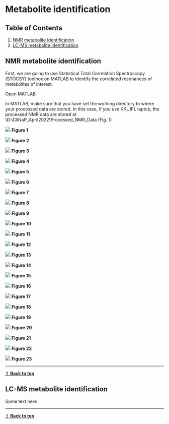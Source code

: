 # Metabolite identification

## Table of Contents
1. [NMR metabolite identification](#nmr)
2. [LC-MS metabolite identification](#lcms)

## NMR metabolite identification <a name="nmr"></a>
First, we are going to use Statistical Total Correlation Spectroscopy (STOCSY) toolbox on MATLAB to identify the correlated resonances of metabolites of interest.

Open MATLAB

In MATLAB, make sure that you have set the working directory to where your processed data are stored. In this case, if you use KKUIPL laptop, the processed NMR data are stored at \D:\CliNaP_April2022\Processed_NMR_Data (Fig. 1)

![](Figures/0.jpg)
**Figure 1**

![](Figures/2.jpg)
**Figure 2**

![](Figures/3.jpg)
**Figure 3**

![](Figures/4.jpg)
**Figure 4**

![](Figures/5.jpg)
**Figure 5**

![](Figures/6.jpg)
**Figure 6**

![](Figures/7.jpg)
**Figure 7**

![](Figures/8.jpg)
**Figure 8**

![](Figures/9.jpg)
**Figure 9**

![](Figures/10.jpg)
**Figure 10**

![](Figures/11.jpg)
**Figure 11**

![](Figures/12.jpg)
**Figure 12**

![](Figures/13.jpg)
**Figure 13**

![](Figures/14.jpg)
**Figure 14**

![](Figures/15.jpg)
**Figure 15**

![](Figures/16.jpg)
**Figure 16**

![](Figures/17.jpg)
**Figure 17**

![](Figures/18.jpg)
**Figure 18**

![](Figures/19.jpg)
**Figure 19**

![](Figures/20.jpg)
**Figure 20**

![](Figures/21.jpg)
**Figure 21**

![](Figures/22.jpg)
**Figure 22**

![](Figures/23.jpg)
**Figure 23**

---
[↥ **Back to top**](#top)

## LC-MS metabolite identification <a name="lcms"></a>
Some text here

---
[↥ **Back to top**](#top)
